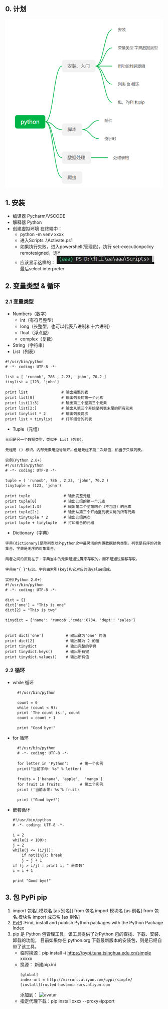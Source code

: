 ## 0. 计划
![avatar](4a84831b09aca393afcd374e952da37.png)

## 1. 安装
- 编译器 Pycharm/VSCODE
- 解释器 Python
- 创建虚拟环境
在终端中：
  - python -m venv xxxx
  - 进入Scripts    .\Activate.ps1
  - 如果执行失败，进入powershell(管理员)，执行 set-executionpolicy remotesigned，选Y
  - 应该显示这样的：
   ![avatat](98ed6f0a65936ba3e77bbea544d78b2.jpg)<br>
   最后select interpreter

## 2. 变量类型 & 循环
### 2.1 变量类型
- Numbers（数字）
    - int（有符号整型）
    - long（长整型，也可以代表八进制和十六进制）
    - float（浮点型）
    - complex（复数）
- String（字符串）
- List（列表）
```
#!/usr/bin/python
# -*- coding: UTF-8 -*-
 
list = [ 'runoob', 786 , 2.23, 'john', 70.2 ]
tinylist = [123, 'john']
 
print list               # 输出完整列表
print list[0]            # 输出列表的第一个元素
print list[1:3]          # 输出第二个至第三个元素 
print list[2:]           # 输出从第三个开始至列表末尾的所有元素
print tinylist * 2       # 输出列表两次
print list + tinylist    # 打印组合的列表
```
- Tuple（元组）
```
元组是另一个数据类型，类似于 List（列表）。

元组用 () 标识。内部元素用逗号隔开。但是元组不能二次赋值，相当于只读列表。

实例(Python 2.0+)
#!/usr/bin/python
# -*- coding: UTF-8 -*-
 
tuple = ( 'runoob', 786 , 2.23, 'john', 70.2 )
tinytuple = (123, 'john')
 
print tuple               # 输出完整元组
print tuple[0]            # 输出元组的第一个元素
print tuple[1:3]          # 输出第二个至第四个（不包含）的元素 
print tuple[2:]           # 输出从第三个开始至列表末尾的所有元素
print tinytuple * 2       # 输出元组两次
print tuple + tinytuple   # 打印组合的元组
```
- Dictionary（字典）
```
字典(dictionary)是除列表以外python之中最灵活的内置数据结构类型。列表是有序的对象集合，字典是无序的对象集合。

两者之间的区别在于：字典当中的元素是通过键来存取的，而不是通过偏移存取。

字典用"{ }"标识。字典由索引(key)和它对应的值value组成。

实例(Python 2.0+)
#!/usr/bin/python
# -*- coding: UTF-8 -*-
 
dict = {}
dict['one'] = "This is one"
dict[2] = "This is two"
 
tinydict = {'name': 'runoob','code':6734, 'dept': 'sales'}
 
 
print dict['one']          # 输出键为'one' 的值
print dict[2]              # 输出键为 2 的值
print tinydict             # 输出完整的字典
print tinydict.keys()      # 输出所有键
print tinydict.values()    # 输出所有值
```
### 2.2 循环
- while 循环
  ```
    #!/usr/bin/python
    
    count = 0
    while (count < 9):
    print 'The count is:', count
    count = count + 1
    
    print "Good bye!"
  ```
- for 循环
  ```
    #!/usr/bin/python
    # -*- coding: UTF-8 -*-
    
    for letter in 'Python':     # 第一个实例
    print("当前字母: %s" % letter)
    
    fruits = ['banana', 'apple',  'mango']
    for fruit in fruits:        # 第二个实例
    print ('当前水果: %s'% fruit)
    
    print ("Good bye!")
  ```
- 嵌套循环
    ```
    #!/usr/bin/python
    # -*- coding: UTF-8 -*-
    
    i = 2
    while(i < 100):
    j = 2
    while(j <= (i/j)):
        if not(i%j): break
        j = j + 1
    if (j > i/j) : print i, " 是素数"
    i = i + 1
    
    print "Good bye!"
   ```
## 3. 包 PyPi pip
1. import 包名[.模块名 [as 别名]]
from 包名 import 模块名 [as 别名]
from 包名.模块名 import 成员名 [as 别名]
2. [PyPI](https://pypi.org/) :Find, install and publish Python packages with the Python Package Index
3. pip 是 Python 包管理工具，该工具提供了对Python 包的查找、下载、安装、卸载的功能。
   目前如果你在 python.org 下载最新版本的安装包，则是已经自带了该工具。
   - 临时换源：pip install -i https://pypi.tuna.tsinghua.edu.cn/simple xxxxx
   - 换源：
        新建pip.ini
        ```
        [global]
        index-url = http://mirrors.aliyun.com/pypi/simple/
        [install]trusted-host=mirrors.aliyun.com
        ```
        添加到：
        ![avatar](1203682-20200102224130840-1527385286.png)
   -  指定代理下载：pip install xxxx --proxy=ip:port